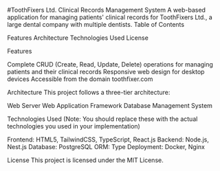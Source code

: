 #ToothFixers Ltd. Clinical Records Management System
A web-based application for managing patients' clinical records for ToothFixers Ltd., a large dental company with multiple dentists.
Table of Contents

Features
Architecture
Technologies Used
License

Features

Complete CRUD (Create, Read, Update, Delete) operations for managing patients and their clinical records
Responsive web design for desktop devices
Accessible from the domain toothfixer.com

Architecture
This project follows a three-tier architecture:

Web Server
Web Application Framework
Database Management System

Technologies Used
(Note: You should replace these with the actual technologies you used in your implementation)

Frontend: HTML5, TailwindCSS, TypeScript, React.js
Backend: Node.js, Nest.js
Database: PostgreSQL
ORM: Type
Deployment: Docker, Nginx

License
This project is licensed under the MIT License.
